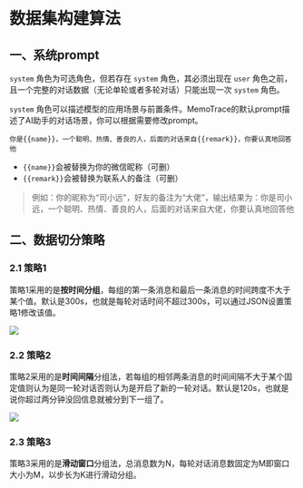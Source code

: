 # 数据集构建算法

## 一、系统prompt

`system` 角色为可选角色，但若存在 `system` 角色，其必须出现在 `user` 角色之前，且一个完整的对话数据（无论单轮或者多轮对话）只能出现一次 `system` 角色。

`system` 角色可以描述模型的应用场景与前置条件。MemoTrace的默认prompt描述了AI助手的对话场景，你可以根据需要修改prompt。

```
你是{{name}}，一个聪明、热情、善良的人，后面的对话来自{{remark}}，你要认真地回答他
```

* `{{name}}`会被替换为你的微信昵称（可删）
* `{{remark}}`会被替换为联系人的备注（可删）

> 例如：你的昵称为“司小远”，好友的备注为“大佬”，输出结果为：你是司小远，一个聪明、热情、善良的人，后面的对话来自大佬，你要认真地回答他

## 二、数据切分策略

### 2.1 策略1

策略1采用的是**按时间分组**，每组的第一条消息和最后一条消息的时间跨度不大于某个值。默认是300s，也就是每轮对话时间不超过300s，可以通过JSON设置策略1修改该值。

![](https://blog.lc044.love/static/img/b51b35fb318f7e35c2371ac2999806b4.clipboard-2024-07-15.webp)

### 2.2 策略2

策略2采用的是**时间间隔**分组法，若每组的相邻两条消息的时间间隔不大于某个固定值则认为是同一轮对话否则认为是开启了新的一轮对话。默认是120s，也就是说你超过两分钟没回信息就被分到下一组了。

![](https://blog.lc044.love/static/img/1a333ec8beb3a614f2df741d1c310972.clipboard-2024-07-15.webp)

### 2.3 策略3

策略3采用的是**滑动窗口**分组法，总消息数为N，每轮对话消息数固定为M即窗口大小为M，以步长为K进行滑动分组。